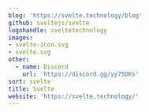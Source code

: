 ```yaml
---
blog: 'https://svelte.technology/blog'
github: sveltejs/svelte
logohandle: sveltetechnology
images:
- svelte-icon.svg
- svelte.svg
other:
  - name: Discord
    url: 'https://discord.gg/yy75DKs'
sort: svelte
title: Svelte
website: 'https://svelte.technology/'
---
```

